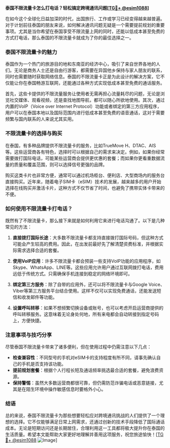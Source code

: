 **泰国不限流量卡怎么打电话？轻松搞定跨境通讯问题[[TG💪+ @esim1088](https://t.me/s/esim1088)]**

在如今这个全球化日益加深的时代，出国旅行、工作或学习已经变得越来越普遍。对于计划前往泰国的朋友来说，如何解决通讯问题无疑是一个需要提前规划的重要事项。尤其是当你希望在泰国享受不限流量上网的同时，还能以低成本甚至免费的方式打电话，那么泰国的不限流量卡就成为了你的最佳选择之一。

### 泰国不限流量卡的魅力

泰国作为一个热门的旅游目的地和东南亚的经济中心，吸引了来自世界各地的人们。无论是商务人士还是自由行游客，都需要在异国他乡保持与家人朋友的联系，同时也需要随时获取网络信息。泰国的不限流量卡正是为此设计的解决方案，它不仅能让你在泰国畅游互联网，还能通过各种方式实现低成本甚至免费的通话服务。

首先，这些卡提供的不限流量服务让使用者无需再担心流量耗尽的问题，无论是浏览社交媒体、观看视频，还是查找地图导航，都可以随心所欲地使用。其次，通过内置的VoIP（Voice over Internet Protocol）功能或者绑定的第三方应用程序，用户可以在泰国本地以及国际范围内进行低成本甚至免费的语音通话，这对于需要频繁与国内联系的人来说尤其实用。

### 不限流量卡的选择与购买

在泰国，有多种品牌提供不限流量卡的服务，比如TrueMove H、DTAC、AIS等。这些运营商各有特色，选择时可以根据自己的需求来决定。例如，如果你经常需要拨打国际电话，可能某些运营商会提供更优惠的套餐；而如果你更看重数据流量的质量和覆盖范围，则可以选择信号更强的品牌。

购买这类卡片也非常方便，通常可以通过机场柜台、便利店、大型商场内的服务台直接购买。近年来，随着电子SIM卡（eSIM）技术的发展，越来越多的用户开始选择在线购买并激活卡片，这种方式不仅节省了时间，也避免了携带实体卡带来的不便。

### 如何使用不限流量卡打电话？

既然有了不限流量卡，那么接下来就是如何利用它来进行电话沟通了。以下是几种常见的方法：

1. **直接拨打国际长途**：大多数不限流量卡都支持直接拨打国际号码，但这种方式可能会产生较高的费用。因此，在出发前最好先了解清楚资费标准，并根据实际需求选择合适的套餐。

2. **使用VoIP应用**：许多不限流量卡都会预装一些支持VoIP功能的应用程序，如Skype、WhatsApp、LINE等。这些应用允许用户通过互联网拨打电话，费用远低于传统方式。只需确保手机连接到稳定的网络环境即可。

3. **绑定第三方服务**：除了自带的应用外，还可以将不限流量卡与Google Voice、Viber等第三方服务平台结合使用。这样不仅可以实现免费通话，还能发送短信和收发邮件等功能。

4. **设置呼叫转移**：如果不想频繁切换设备或账号，也可以考虑开启运营商提供的呼叫转移服务。这意味着无论身处何地，所有来电都会自动转接到指定号码上，方便快捷。

### 注意事项与技巧分享

尽管泰国不限流量卡带来了诸多便利，但在使用过程中仍需注意以下几点：

- **检查兼容性**：不同型号的手机对eSIM卡的支持程度有所不同，请事先确认自己的手机是否支持该功能。
- **提前规划套餐**：根据个人行程长短及通话频率挑选最合适的套餐，避免浪费资源。
- **保持警惕**：虽然大多数运营商都很可靠，但仍需防范诈骗电话或恶意链接，尤其是在陌生环境中操作敏感信息时要格外小心。

### 结语

总的来说，泰国不限流量卡为那些想要轻松应对跨境通讯挑战的人们提供了一个理想的选择。它不仅能够满足日常上网需求，还通过创新的技术手段降低了国际通话成本。无论是短期访问还是长期居住，合理利用这一工具都将极大提升你在泰国的生活质量。希望本文能帮助大家更好地理解并善用这项服务，祝您旅途愉快！[[TG💪+ @esim1088](https://t.me/s/esim1088) ![Image](https://i.postimg.cc/4NQfJmqS/Snipaste-2025-05-13-00-14-12.png)]
